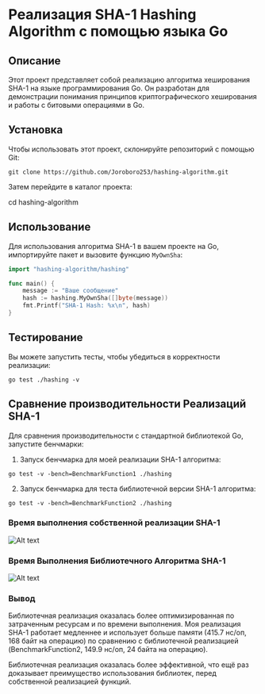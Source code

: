 # Реализация SHA-1 Hashing Algorithm с помощью языка Go

## Описание
Этот проект представляет собой реализацию алгоритма хеширования SHA-1 на языке программирования Go. Он разработан для демонстрации понимания принципов криптографического хеширования и работы с битовыми операциями в Go.

## Установка
Чтобы использовать этот проект, склонируйте репозиторий с помощью Git:

```git clone https://github.com/Joroboro253/hashing-algorithm.git```

Затем перейдите в каталог проекта:

cd hashing-algorithm


## Использование
Для использования алгоритма SHA-1 в вашем проекте на Go, импортируйте пакет и вызовите функцию `MyOwnSha`:
```go
import "hashing-algorithm/hashing"

func main() {
    message := "Ваше сообщение"
    hash := hashing.MyOwnSha([]byte(message))
    fmt.Printf("SHA-1 Hash: %x\n", hash)
}
```

## Тестирование
Вы можете запустить тесты, чтобы убедиться в корректности реализации:

```go test ./hashing -v```

## Сравнение производительности Реализаций SHA-1

Для сравнения производительности с стандартной библиотекой Go, запустите бенчмарки:


1. Запуск бенчмарка для моей реализации SHA-1 алгоритма:

```go test -v -bench=BenchmarkFunction1 ./hashing```

2. Запуск бенчмарка для теста библиотечной версии SHA-1 алгоритма:
   
```go test -v -bench=BenchmarkFunction2 ./hashing```




### Время выполнения собственной реализации SHA-1
![Alt text](images/image.png)

### Время Выполнения Библиотечного Алгоритма SHA-1
![Alt text](images/image-1.png)

### Вывод
Библиотечная реализация оказалась более оптимизированная по затраченным ресурсам и по времени выполнения. Моя реализация SHA-1 работает медленнее и использует больше памяти (415.7 нс/оп, 168 байт на операцию) по сравнению с библиотечной реализацией (BenchmarkFunction2, 149.9 нс/оп, 24 байта на операцию).

Библиотечная реализация оказалась более эффективной, что ещё раз доказывает преимущество использования библиотек, перед собственной реализацией функций.